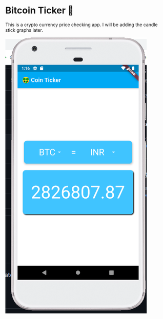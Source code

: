 
# Bitcoin Ticker 🤑


This is a crypto currency price checking app. I will be adding the candle stick graphs later.

![Finished App](https://github.com/vinac-07/coin-ticker/blob/master/Images/screenshot.PNG)



